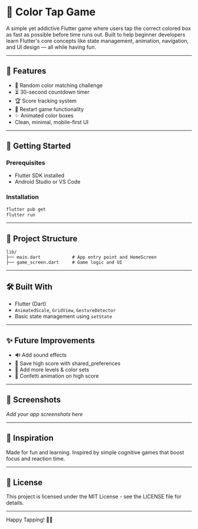 # 🎯 Color Tap Game

A simple yet addictive Flutter game where users tap the correct colored box as fast as possible before time runs out. Built to help beginner developers learn Flutter's core concepts like state management, animation, navigation, and UI design — all while having fun.

---

## 📱 Features

* 🎨 Random color matching challenge
* ⏳ 30-second countdown timer
* 🏆 Score tracking system
* 🔁 Restart game functionality
* ✨ Animated color boxes
* Clean, minimal, mobile-first UI

---

## 🚀 Getting Started

### Prerequisites

* Flutter SDK installed
* Android Studio or VS Code

### Installation

```bash
flutter pub get
flutter run
```

---

## 📁 Project Structure

```
lib/
├── main.dart            # App entry point and HomeScreen
├── game_screen.dart     # Game logic and UI
```

---

## 🛠️ Built With

* Flutter (Dart)
* `AnimatedScale`, `GridView`, `GestureDetector`
* Basic state management using `setState`

---

## ✨ Future Improvements

* 🔊 Add sound effects
* 💾 Save high score with shared\_preferences
* 🌈 Add more levels & color sets
* 🎉 Confetti animation on high score

---

## 📸 Screenshots

*Add your app screenshots here*

---

## 🧠 Inspiration

Made for fun and learning. Inspired by simple cognitive games that boost focus and reaction time.

---

## 📜 License

This project is licensed under the MIT License - see the LICENSE file for details.

---

Happy Tapping! 🎨🚀

